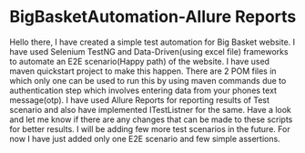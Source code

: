 # BigBasketAutomation-Allure Reports
Hello there, I have created a simple test automation for Big Basket website.
I have used Selenium TestNG and Data-Driven(using excel file) frameworks to automate an E2E scenario(Happy path) of the website.
I have used maven quickstart project to make this happen. There are 2 POM files in which only one can be used to run this by using maven commands due to authentication step which involves entering data from your phones text message(otp).
I have used Allure Reports for reporting results of Test scenario and also have implemented ITestListner for the same.
Have a look and let me know if there are any changes that can be made to these scripts for better results.
I will be adding few more test scenarios in the future. For now I have just added only one E2E scenario and few simple assertions.
